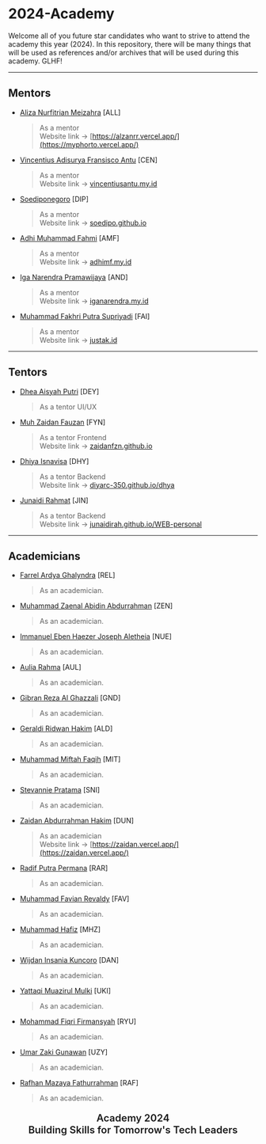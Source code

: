 # 2024-Academy

Welcome all of you future star candidates who want to strive to attend the academy this year (2024). In this repository, there will be many things that will be used as references and/or archives that will be used during this academy. GLHF!

---

## Mentors

- [Aliza Nurfitrian Meizahra](https://github.com/Alizaaaja4) [ALL]
  > As a mentor  
  > Website link -> [https://alzanrr.vercel.app/](https://myphorto.vercel.app/)
- [Vincentius Adisurya Fransisco Antu](https://github.com/vincentiusantu) [CEN]
  > As a mentor  
  > Website link -> [vincentiusantu.my.id](https://vincentiusantu.my.id/)
- [Soediponegoro](https://github.com/Soedipo) [DIP]
  > As a mentor  
  > Website link -> [soedipo.github.io](https://soedipo.github.io/)
- [Adhi Muhammad Fahmi](https://github.com/adhiiimf) [AMF]
  > As a mentor  
  > Website link -> [adhimf.my.id](https://adhimf.my.id/)
- [Iga Narendra Pramawijaya](https://github.com/IritaSee) [AND]
  > As a mentor  
  > Website link -> [iganarendra.my.id](https://iganarendra.my.id/)
- [Muhammad Fakhri Putra Supriyadi](https://github.com/fakhrip) [FAI]
  > As a mentor  
  > Website link -> [justak.id](https://justak.id/)

---

## Tentors

- [Dhea Aisyah Putri](https://github.com/dheaaisyah) [DEY]
  > As a tentor UI/UX  
- [Muh Zaidan Fauzan](https://github.com/Zaidanfzn) [FYN]
  > As a tentor Frontend  
  > Website link -> [zaidanfzn.github.io](https://zaidanfzn.github.io/)
- [Dhiya Isnavisa](https://github.com/DiyArc-350) [DHY]
  > As a tentor Backend  
  > Website link -> [diyarc-350.github.io/dhya](https://diyarc-350.github.io/dhya/)
- [Junaidi Rahmat](https://github.com/Junaidirah) [JIN]
  > As a tentor Backend  
  > Website link -> [junaidirah.github.io/WEB-personal](https://junaidirah.github.io/WEB-personal/)

---

## Academicians

- [Farrel Ardya Ghalyndra](https://github.com/arelardya) [REL]
  > As an academician.
- [Muhammad Zaenal Abidin Abdurrahman](https://github.com/Zendin110206) [ZEN]
  > As an academician.
- [Immanuel Eben Haezer Joseph Aletheia](https://github.com/EintsWaveX) [NUE]
  > As an academician.
- [Aulia Rahma](https://github.com/pieceofaul) [AUL]
  > As an academician.
- [Gibran Reza Al Ghazzali](https://github.com/bransazza) [GND]
  > As an academician.
- [Geraldi Ridwan Hakim](https://github.com/geraldirh) [ALD]
  > As an academician.
- [Muhammad Miftah Faqih](https://github.com/miftahfqih) [MIT]
  > As an academician.
- [Stevannie Pratama](https://github.com/stevanniep) [SNI]
  > As an academician.
- [Zaidan Abdurrahman Hakim](https://github.com/zaidanah) [DUN]
  > As an academician  
  > Website link -> [https://zaidan.vercel.app/](https://zaidan.vercel.app/)
- [Radif Putra Permana](https://github.com/radifpm) [RAR]
  > As an academician.
- [Muhammad Favian Revaldy](https://github.com/lukarukikato) [FAV]
  > As an academician.
- [Muhammad Hafiz](https://github.com/tak2hu) [MHZ]
  > As an academician.
- [Wijdan Insania Kuncoro](https://github.com/wijdanmkh-insk) [DAN]
  > As an academician.
- [Yattaqi Muazirul Mulki](https://github.com/ukiirving) [UKI]
  > As an academician.
- [Mohammad Fiqri Firmansyah](https://github.com/TakanashaTaryu) [RYU]
  > As an academician.
- [Umar Zaki Gunawan](https://github.com/marzkigun27) [UZY]
  > As an academician.
- [Rafhan Mazaya Fathurrahman](https://github.com/fhanyuh) [RAF]
  > As an academician.

<div align="center">
  <p style="font-size: 20px; font-weight: 600; text-align: center;">Academy 2024 <br> Building Skills for Tomorrow's Tech Leaders</p>
</div>
